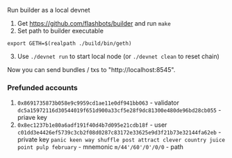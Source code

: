 Run builder as a local devnet

1. Get https://github.com/flashbots/builder and run `make`
2. Set path to builder executable
```
export GETH=$(realpath ./build/bin/geth)
```
3. Use `./devnet run` to start local node (or `./devnet clean` to reset chain)

Now you can send bundles / txs to "http://localhost:8545".

### Prefunded accounts


1. `0x8691735873b058e9c9959cd1ae11e0df941bb063` - validator
`dc5a15972116d30544019f651d900a33cf5e28f9dc81300e480de96bd28cb055` - priave key
2. `0x8ec1237b1e80a6adf191f40d4b7d095e21cdb18f` - user
`c01dd3e4426ef5739c3cb2f08d0287c83172e33625e9d3f21b73e32144fa62eb` - private key
`panic keen way shuffle post attract clever country juice point pulp february` - mnemonic
`m/44'/60'/0'/0/0` - path

